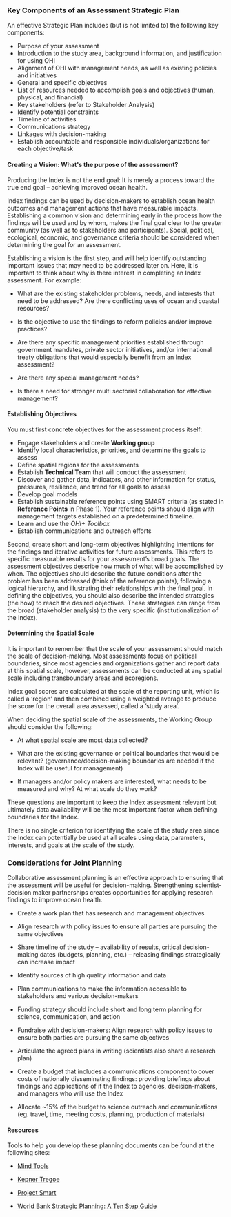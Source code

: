 ### Key Components of an Assessment Strategic Plan

An effective Strategic Plan includes (but is not limited to) the following key components:

- Purpose of your assessment
- Introduction to the study area, background information, and justification for using OHI
- Alignment of OHI with management needs, as well as existing policies and initiatives
- General and specific objectives
- List of resources needed to accomplish goals and objectives (human, physical, and financial)
- Key stakeholders (refer to Stakeholder Analysis)
- Identify potential constraints
- Timeline of activities
- Communications strategy
- Linkages with decision-making
- Establish accountable and responsible individuals/organizations for each objective/task

#### Creating a Vision: What's the purpose of the assessment?

Producing the Index is not the end goal: It is merely a process toward the true end goal – achieving improved ocean health.

Index findings can be used by decision-makers to establish ocean health outcomes and management actions that have measurable impacts. Establishing a common vision and determining early in the process how the findings will be used and by whom, makes the final goal clear to the greater community (as well as to stakeholders and participants). Social, political, ecological, economic, and governance criteria should be considered when determining the goal for an assessment.

Establishing a vision is the first step, and will help identify outstanding important issues that may need to be addressed later on. Here, it is important to think about why is there interest in completing an Index assessment. For example:

* What are the existing stakeholder problems, needs, and interests that need to be addressed? Are there conflicting uses of ocean and coastal resources?

* Is the objective to use the findings to reform policies and/or improve practices?

* Are there any specific management priorities established through government mandates, private sector initiatives, and/or international treaty obligations that would especially benefit from an Index assessment?

* Are there any special management needs?

* Is there a need for stronger multi sectorial collaboration for effective management?

#### Establishing Objectives

You must first concrete objectives for the assessment process itself:
- Engage stakeholders and create **Working group**
- Identify local characteristics, priorities, and determine the goals to assess
- Define spatial regions for the assessments
- Establish **Technical Team** that will conduct the assessment
- Discover and gather data, indicators, and other information for status, pressures, resilience, and trend for all goals to assess
- Develop goal models
- Establish sustainable reference points using SMART criteria (as stated in **Reference Points** in Phase 1). Your reference points should align with management targets established on a predetermined timeline.
- Learn and use the *OHI+ Toolbox*
- Establish communications and outreach efforts

Second, create short and long-term objectives highlighting intentions for the findings and iterative activities for future assessments. This refers to specific measurable results for your assessment’s broad goals. The assessment objectives describe how much of what will be accomplished by when. The objectives should describe the future conditions after the problem has been addressed (think of the reference points), following a logical hierarchy, and illustrating their relationships with the final goal. In defining the objectives, you should also describe the intended strategies (the how) to reach the desired objectives. These strategies can range from the broad (stakeholder analysis) to the very specific (institutionalization of the Index).

#### Determining the Spatial Scale

It is important to remember that the scale of your assessment should match the scale of decision-making. Most assessments focus on political boundaries, since most agencies and organizations gather and report data at this spatial scale, however, assessments can be conducted at any spatial scale including transboundary areas and ecoregions.

Index goal scores are calculated at the scale of the reporting unit, which is called a ‘region’ and then combined using a weighted average to produce the score for the overall area assessed, called a ‘study area’.

When deciding the spatial scale of the assessments, the Working Group should consider the following:

*	At what spatial scale are most data collected?

*	What are the existing governance or political boundaries that would be relevant? (governance/decision-making boundaries are needed if the Index will be useful for management)

*	If managers and/or policy makers are interested, what needs to be measured and why? At what scale do they work?

These questions are important to keep the Index assessment relevant but ultimately data availability will be the most important factor when defining boundaries for the Index.

There is no single criterion for identifying the scale of the study area since the Index can potentially be used at all scales using data, parameters, interests, and goals at the scale of the study.

### Considerations for Joint Planning

Collaborative assessment planning is an effective approach to ensuring that the assessment will be useful for decision-making. Strengthening scientist-decision maker partnerships creates opportunities for applying research findings to improve ocean health.

+	Create a work plan that has research and management objectives

+	Align research with policy issues to ensure all parties are pursuing the same objectives

+	Share timeline of the study – availability of results, critical decision-making dates (budgets, planning, etc.) – releasing findings strategically can increase impact

+	Identify sources of high quality information and data

+	Plan communications to make the information accessible to stakeholders and various decision-makers

+	Funding strategy should include short and long term planning for science, communication, and action

+	Fundraise with decision-makers: Align research with policy issues to ensure both parties are pursuing the same objectives

+	Articulate the agreed plans in writing (scientists also share a research plan)

+	Create a budget that includes a communications component to cover costs of nationally disseminating findings: providing briefings about findings and applications of if the Index to agencies, decision-makers, and managers who will use the Index

+	Allocate ~15% of the budget to science outreach and communications (eg. travel, time, meeting costs, planning, production of materials)

#### Resources
Tools to help you develop these planning documents can be found at the following sites:

  - [Mind Tools](http://www.mindtools.com/pages/main/newMN_PPM.htm)

  - [Kepner Tregoe](http://www.kepner-tregoe.com/pdfs/articles/jofbusinessstrategypm.pdf)

  - [Project Smart](http://www.projectsmart.co.uk/methods-tools.php)

  - [World Bank Strategic Planning: A Ten Step Guide](http://siteresources.worldbank.org/INTAFRREGTOPTEIA/Resources/mosaica_10_steps.pdf)
